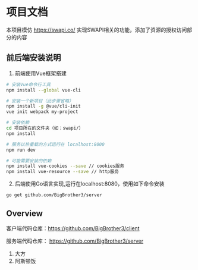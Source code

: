 # 项目文档
本项目模仿 https://swapi.co/ 实现SWAPI相关的功能，添加了资源的授权访问部分的内容

## 前后端安装说明
1. 前端使用Vue框架搭建
``` bash
# 安装Vue命令行工具
npm install --global vue-cli

# 安装一个新项目（此步骤省略）
npm install -g @vue/cli-init
vue init webpack my-project

# 安装依赖
cd 项目所在的文件夹（如：swapi/）
npm install

# 服务以热重载的方式运行在 localhost:8000
npm run dev

# 可能需要安装的依赖
npm install vue-cookies --save // cookies服务
npm install vue-resource --save // http服务
```

2. 后端使用Go语言实现,运行在localhost:8080，使用如下命令安装
```
go get github.com/BigBrother3/server
```
##  Overview
客户端代码仓库：https://github.com/BigBrother3/client

服务端代码仓库：
https://github.com/BigBrother3/server

1. 大方
2. 阿斯顿饭
